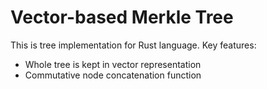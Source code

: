 # Vector-based Merkle Tree 

This is tree implementation for Rust language. Key features:
* Whole tree is kept in vector representation
* Commutative node concatenation function
